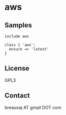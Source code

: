 aws
===



Samples
-------
```
include aws
```
```
class { 'aws':
  ensure => 'latest'
}
```

License
-------
GPL3

Contact
-------
breauxaj AT gmail DOT com